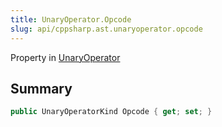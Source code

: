 ```yaml
---
title: UnaryOperator.Opcode
slug: api/cppsharp.ast.unaryoperator.opcode
---
```

Property in [UnaryOperator](/api/cppsharp/ast/unaryoperator)

## Summary



```csharp
public UnaryOperatorKind Opcode { get; set; }
```

